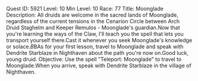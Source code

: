 Quest ID: 5921
Level: 10
Min Level: 10
Race: 77
Title: Moonglade
Description: All druids are welcome in the sacred lands of Moonglade, regardless of the current tensions in the Cenarion Circle between Arch Druid Staghelm and Keeper Remulos - Moonglade's guardian.Now that you're learning the ways of the Claw, I'll teach you the spell that lets you transport yourself there.Cast it whenever you seek Moonglade's knowledge or solace.$B$BAs for your first lesson, travel to Moonglade and speak with Dendrite Starblaze in Nighthaven about the path you're now on.Good luck, young druid.
Objective: Use the spell "Teleport: Moonglade" to travel to Moonglade.When you arrive, speak with Dendrite Starblaze in the village of Nighthaven.
